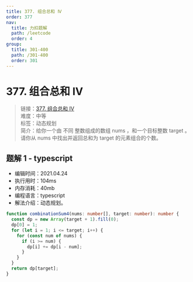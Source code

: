 ```yaml
---
title: 377. 组合总和 Ⅳ
order: 377
nav:
  title: 力扣题解
  path: /leetcode
  order: 4
group:
  title: 301-400
  path: /301-400
  order: 301
---
```


# 377. 组合总和 Ⅳ

> 链接：[377. 组合总和 Ⅳ](https://leetcode-cn.com/problems/combination-sum-iv/)  
> 难度：中等  
> 标签：动态规划  
> 简介：给你一个由 不同 整数组成的数组 nums ，和一个目标整数 target 。请你从 nums 中找出并返回总和为 target 的元素组合的个数。

## 题解 1 - typescript

- 编辑时间：2021.04.24
- 执行用时：104ms
- 内存消耗：40mb
- 编程语言：typescript
- 解法介绍：动态规划。

```typescript
function combinationSum4(nums: number[], target: number): number {
  const dp = new Array(target + 1).fill(0);
  dp[0] = 1;
  for (let i = 1; i <= target; i++) {
    for (const num of nums) {
      if (i >= num) {
        dp[i] += dp[i - num];
      }
    }
  }
  return dp[target];
}
```
